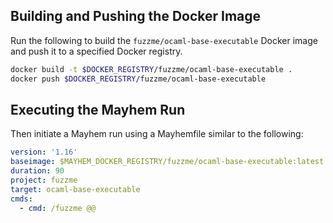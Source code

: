 ## Building and Pushing the Docker Image

Run the following to build the `fuzzme/ocaml-base-executable` Docker image and push it to a specified Docker registry.

```sh
docker build -t $DOCKER_REGISTRY/fuzzme/ocaml-base-executable .
docker push $DOCKER_REGISTRY/fuzzme/ocaml-base-executable
```

## Executing the Mayhem Run

Then initiate a Mayhem run using a Mayhemfile similar to the following:

```yaml
version: '1.16'
baseimage: $MAYHEM_DOCKER_REGISTRY/fuzzme/ocaml-base-executable:latest
duration: 90
project: fuzzme
target: ocaml-base-executable
cmds:
  - cmd: /fuzzme @@
```
